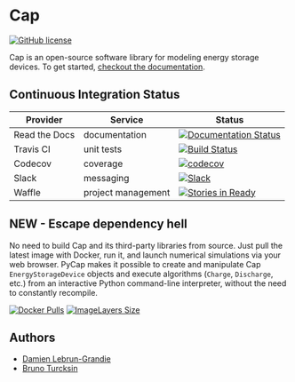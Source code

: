 Cap
===
[![GitHub license](https://img.shields.io/github/license/ORNL-CEES/Cap.svg)]()

Cap is an open-source software library for modeling energy storage devices.
To get started, [checkout the documentation](https://cap.readthedocs.org).

Continuous Integration Status
-----------------------------

Provider      | Service            | Status
------------- | ------------------ | ------
Read the Docs | documentation      | [![Documentation Status](https://readthedocs.org/projects/cap/badge/?version=latest)](https://readthedocs.org/projects/cap/?badge=latest)
Travis CI     | unit tests         | [![Build Status](https://travis-ci.org/ORNL-CEES/Cap.svg?branch=master)](https://travis-ci.org/ORNL-CEES/Cap)
Codecov       | coverage           | [![codecov](https://codecov.io/gh/ORNL-CEES/Cap/branch/master/graph/badge.svg)](https://codecov.io/gh/ORNL-CEES/Cap)
Slack         | messaging          | [![Slack](https://img.shields.io/badge/Slack-%23cap-ff69b4.svg)](https://ornl-cees.slack.com/archives/cap)
Waffle        | project management | [![Stories in Ready](https://badge.waffle.io/ORNL-CEES/Cap.png?label=ready&title=Ready)](https://waffle.io/ORNL-CEES/Cap)


NEW - Escape dependency hell
----------------------------

No need to build Cap and its third-party libraries from source. Just pull the
latest image with Docker, run it, and launch numerical simulations via your
web browser. PyCap makes it possible to create and manipulate Cap
``EnergyStorageDevice`` objects and execute algorithms (``Charge``,
``Discharge``, etc.) from an interactive Python command-line interpreter,
without the need to constantly recompile.

[![Docker Pulls](https://img.shields.io/docker/pulls/dalg24/cap.svg)](https://hub.docker.com/r/dalg24/cap)
[![ImageLayers Size](https://img.shields.io/imagelayers/image-size/dalg24/cap-stack/latest.svg)]()

Authors
-------
* [Damien Lebrun-Grandie](https://github.com/dalg24)
* [Bruno Turcksin](https://github.com/rombur)
